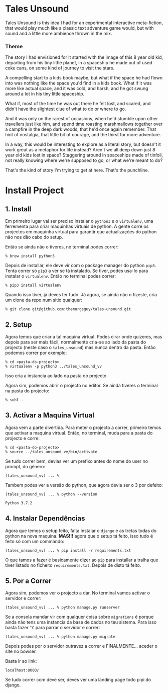 # Tales Unsound

Tales Unsound is this idea I had for an experimental interactive meta-fiction, that would play much like a classic text adventure game would, but with sound and a little more ambience thrown in the mix.

### Theme

The story I had envisioned for it started with the image of this 8 year old kid, departing from his tiny little planet, in a spaceship he made out of used coke cans, on some kind of journey to visit the stars.

A compelling start to a kids book maybe, but what if the space he had flown into was nothing like the space you'd find in a kids book. What if it was more like actual space, and it was cold, and harsh, and he got swung around a lot in his tiny little spaceship.

What if, most of the time he was out there he felt lost, and scared, and didn't have the slightest clue of what to do or where to go.

And it was only on the rarest of occasions, when he'd stumble upon other travellers just like him, and spend time roasting marshmallows together over a campfire in the deep dark woods, that he'd once again remember. That hint of nostalgia, that little bit of courage, and the thirst for more adventure.

In a way, this would be interesting to explore as a literal story, but doesn't it work great as a metaphor for life instead? Aren't we all deep down just 8 year old kids lost in space? Staggering around in spaceships made of tinfoil, not really knowing where we're supposed to go, or what we're meant to do?

That's the kind of story I'm trying to get at here. That's the punchline.


# Install Project

## 1. Install
Em primeiro lugar vai ser preciso instalar o `python3` e o `virtualenv`, uma ferrementa para
criar maquinhas virtuais de python. A gente corre os projectos em maquinha virtual
para garantir que actualizações do python não nos dão cabo do setup.

Então se ainda não o tiveres, no terminal podes correr:

```
% brew install python3
```

Depois de installar, ele deve vir com o package manager do python `pip3`. Tenta correr só `pip3` a ver se tá instalado. Se tiver, podes usa-lo para instalar o `virtualenv`. Então no terminal podes correr:

```
% pip3 install virtualenv
```
Quando isso tiver, já deves ter tudo. Já agora, se ainda não o fizeste, cria um clone da repo num sitio qualquer:

```
% git clone git@github.com:themurgsguy/tales-unsound.git
```

## 2. Setup
Agora temos que criar a tal maquina virtual. Podes cirar onde quizeres, mas depois para ser mais fácil, normalmente cria-se ao lado da pasta do projecto (neste caso o `tales_unsound`) mas nunca dentro da pasta. Então podemos correr por exemplo:

```
% cd <pasta-do-projecto>
% virtualenv -p python3 ../tales_unsound_vv
```
Isso cria a instancia ao lado da pasta do projecto.

Agora sim, podemos abrir o projecto no editor. Se ainda tiveres o terminal na pasta do projecto:

```
% subl .
```

## 3. Activar a Maquina Virtual
Agora vem a parte divertida. Para meter o projecto a correr, primeiro temos que activar a maquina virtual. Então, no terminal, muda para a pasta do projecto e corre:

```
% cd <pasta-do-projecto>
% source ../tales_unsound_vv/bin/activate
```
Se tudo correr bem, devias ver um prefixo antes do nome do user no prompt, do gênero:

```
(tales_unsound_vv) ... %
```
Tambem podes ver a versão do python, que agora devia ser o 3 por defeito:

```
(tales_unsound_vv) ... % python --version

Python 3.7.2
```

## 4. Instalar Dependências
Agora que temos o setup feito, falta instalar o `django` e as tretas todas do python na nova maquina. **MAS!!!** agora que o setup tá feito, isso tudo é feito só com um commando:

```
(tales_unsound_vv) ... % pip install -r requirements.txt
```
O que tamos a fazer é basicamente dizer ao `pip` para installar a tralha que tiver listado no ficheito `requirements.txt`. Depois de disto tá feito.

## 5. Por a Correr
Agora sim, podemos ver o projecto a dar. No terminal vamos activar o servidor e correr:

```
(tales_unsound_vv) ... % python manage.py runserver
```

Se a consola mandar vir com qualquer coisa sobre `migrations` é porque ainda não tens uma instancia da base de dados no teu sistema. Para isso basta fazer `^C` para parrar o servidor e correr:

```
(tales_unsound_vv) ... % python manage.py migrate
```
Depois podes por o servidor outravez a correr e FINALMENTE... aceder o site no bowser.

Basta ir ao link:
```
localhost:8000/
```
Se tudo correr com deve ser, deves ver uma landing page todo pipi do django.
